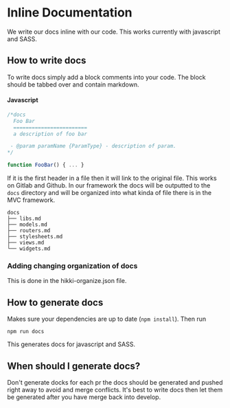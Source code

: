 # Inline Documentation

We write our docs inline with our code. This works currently with javascript and SASS.

## How to write docs

To write docs simply add a block comments into your code. The block should be tabbed over and contain markdown.

#### Javascript

```javascript
/*docs
  Foo Bar
  ========================
  a description of foo bar

 - @param paramName {ParamType} - description of param.
*/

function FooBar() { ... }
```

If it is the first header in a file then it will link to the original file. This works on Gitlab and Github. In our framework the docs will be outputted to the `docs` directory and will be organized into what kinda of file there is in the MVC framework.

```text
docs
├── libs.md
├── models.md
├── routers.md
├── stylesheets.md
├── views.md
└── widgets.md
```

### Adding changing organization of docs

This is done in the hikki-organize.json file.

## How to generate docs

Makes sure your dependencies are up to date (`npm install`). Then run

```shell
npm run docs
```

This generates docs for javascript and SASS.

## When should I generate docs?

Don't generate docks for each pr the docs should be generated and pushed right away to avoid and merge conflicts. It's best to write docs then let them be generated after you have merge back into develop.
